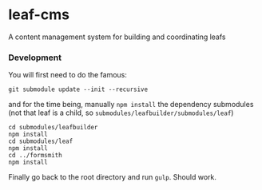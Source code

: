 # leaf-cms
A content management system for building and coordinating leafs


### Development

You will first need to do the famous:

`git submodule update --init --recursive`

and for the time being, manually `npm install` the dependency submodules (not that leaf is a child, so `submodules/leafbuilder/submodules/leaf`)

```
cd submodules/leafbuilder
npm install
cd submodules/leaf
npm install
cd ../formsmith
npm install
```

Finally go back to the root directory and run `gulp`. Should work.